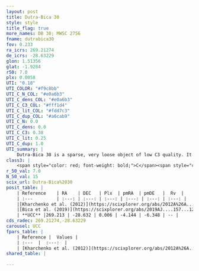```yaml
---
layout: post
title: Dutra-Bica 30
style: style
title_flag: true
more_names: DB 30; MWSC 2756
fname: dutrabica30
fov: 0.233
ra_icrs: 269.21274
de_icrs: -28.63229
glon: 1.51356
glat: -1.9284
r50: 7.0
plx: 0.0058
UTI: "0.18"
UTI_COLOR: "#f9c8bb"
UTI_C_N_COL: "#e0a6b3"
UTI_C_dens_COL: "#e0a6b3"
UTI_C_C3_COL: "#fff1d4"
UTI_C_lit_COL: "#fdd7c3"
UTI_C_dup_COL: "#a6cab9"
UTI_C_N: 0.0
UTI_C_dens: 0.0
UTI_C_C3: 0.38
UTI_C_lit: 0.25
UTI_C_dup: 1.0
UTI_summary: |
    Dutra-Bica 30 is a sparse, very loose object of low C3 quality. It is poorly studied in the literature, with no articles listed in the last 6 years.<br><br><span style="color: #99180f; font-weight: bold;">Warning: </span>contains less than 25 stars with <i>P>0.5</i> estimated.
class3: |
    <span style="color: red; font-weight: bold;">C</span><span style="color: #FFC300; font-weight: bold;">B</span>
r_50_val: 7.0
N_50_val: 15
scix_url: Dutra-Bica%2030
posit_table: |
    | Reference    | RA    | DEC   | Plx  | pmRA  | pmDE   |  Rv  |
    | :---         | :---: | :---: | :---: | :---: | :---: | :---: |
    |[Kharchenko et al. (2012)](https://scixplorer.org/abs/2012A%26A...543A.156K) | 269.235 | -28.625 | -- | -1.73 | -6.41 | -- |
    |[Bica et al. (2019)](https://scixplorer.org/abs/2019AJ....157...12B) | 269.229 | -28.628 | -- | -- | -- | -- |
    | **UCC** |269.213 | -28.632 | 0.006 | -4.144 | -6.348 | -- | 
cds_radec: 269.21274,-28.63229
carousel: UCC
fpars_table: |
    | Reference |  Values |
    | :---  |  :---:  |
    | [Kharchenko et al. (2012)](https://scixplorer.org/abs/2012A%26A...543A.156K) | `e_bv=1.416, distance=7061, log_age=8.49` |
shared_table: |
    
---
```

